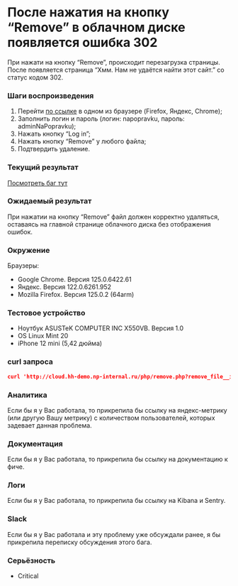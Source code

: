 # После нажатия на кнопку “Remove” в облачном диске появляется ошибка 302

При нажати на кнопку “Remove”, происходит перезагрузка страницы. После появляется страница “Хмм. Нам не удаётся найти этот сайт.” со статус кодом 302.

### Шаги воспроизведения

1. Перейти [по ссылке](http://cloud.hh-demo.np-internal.ru/) в одном из браузере (Firefox, Яндекс, Chrome);
2. Заполнить логин и пароль (логин: napopravku, пароль: adminNaPopravku);
3. Нажать кнопку “Log in”;
4. Нажать кнопку “Remove” у любого файла;
5. Подтвердить удаление.

### Текущий результат

[Посмотреть баг тут](https://drive.google.com/file/d/1UQSAushcfVukjDdwBnL_ERM9BBKNHhRQ/view?usp=sharing)

### Ожидаемый результат

При нажатии на кнопку “Remove” файл должен корректно удаляться, оставаясь на главной странице облачного диска без отображения ошибок.

### Окружение

Браузеры:

- Google Chrome. Версия 125.0.6422.61
- Яндекс. Версия 122.0.6261.952
- Mozilla Firefox. Версия 125.0.2 (64arm)

### Тестовое устройство

- Ноутбук ASUSTeK COMPUTER INC X550VB. Версия 1.0
- OS Linux Mint 20
- iPhone 12 mini (5,42 дюйма)

### curl запроса
```json
curl 'http://cloud.hh-demo.np-internal.ru/php/remove.php?remove_file__id=8517' -H 'User-Agent: Mozilla/5.0 (X11; Linux x86_64; rv:128.0) Gecko/20100101 Firefox/128.0' -H 'Accept: text/html,application/xhtml+xml,application/xml;q=0.9,image/avif,image/webp,image/png,image/svg+xml,*/*;q=0.8' -H 'Accept-Language: ru-RU,ru;q=0.8,en-US;q=0.5,en;q=0.3' -H 'Accept-Encoding: gzip, deflate' -H 'DNT: 1' -H 'Connection: keep-alive' -H 'Referer: http://cloud.hh-demo.np-internal.ru/' -H 'Cookie: user__password=adminNaPopravku; user__name=napopravku; user__id=2; user__loggedin=1' -H 'Upgrade-Insecure-Requests: 1' -H 'Priority: u=0, i' -H 'Pragma: no-cache' -H 'Cache-Control: no-cache'
```
### Аналитика

Если бы я у Вас работала, то прикрепила бы ссылку на яндекс-метрику (или другую Вашу метрику) с количеством пользователей, которых задевает данная проблема.

### Документация

Если бы я у Вас работала, то прикрепила бы ссылку на документацию к фиче.

### Логи

Если бы я у Вас работала, то прикрепила бы ссылку на Kibana и Sentry.

### Slack

Если бы я у Вас работала и эту проблему уже обсуждали ранее, я бы прикрепила переписку обсуждения этого бага.

### Серьёзность

- Critical


